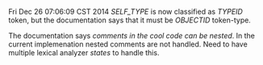 Fri Dec 26 07:06:09 CST 2014
*SELF\_TYPE* is now classified as *TYPEID* token, but the documentation says that it must be *OBJECTID* token-type.

The documentation says *comments in the cool code can be nested*. In the current implemenation nested comments are not handled. Need to have multiple lexical analyzer *states* to handle this.


